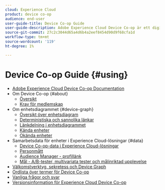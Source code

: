 ```yaml
---
cloud: Experience Cloud
product: device co-op
audience: end-user
user-guide-title: Device Co-op Guide
user-guide-description: Adobe Experience Cloud Device Co-op är ett digitalt samarbete där deltagande kunder delar information om enhetslänkar. Den här informationen hjälper dem att leverera värdefulla och enhetliga upplevelser över olika enheter till sina kunder.
source-git-commit: 27c2c3044d65a4d6b4a2eef8454d90d9f68cfa1d
workflow-type: tm+mt
source-wordcount: '119'
ht-degree: 1%

---
```



# Device Co-op Guide {#using}

+ [Adobe Experience Cloud Device Co-op Documentation](home.md)
+ Om Device Co-op {#about}
   + [Översikt](about/overview.md)
   + [Krav för medlemskap](about/requirements.md)
+ Om enhetsdiagrammet {#device-graph}
   + [Översikt över enhetsdiagram](processes/device-graph-overview.md)
   + [Deterministiska och sannolika länkar](processes/links.md)
   + [Länkdelning i enhetsdiagrammet](processes/link-sharing.md)
   + [Kända enheter](processes/known-device.md)
   + [Okända enheter](processes/unknown-device.md)
+ Samarbetsdata för enheter i Experience Cloud-lösningar {#data}
   + [Device Co-op-data i Experience Cloud-lösningar](other-solutions/other-solutions.md)
   + [Personmått](other-solutions/people.md)
   + [Audience Manager - profillänk](other-solutions/proflie-link.md)
   + [Mål - A/B-tester, multivariata tester och målinriktad upplevelse](other-solutions/target.md)
+ [Välkomstverktyg, sekretess och Device Graph](privacy.md)
+ [Ordlista över termer för Device Co-op](glossary.md)
+ [Vanliga frågor och svar ](faq.md)
+ [Versionsinformation för Experience Cloud Device Co-op](release-notes.md)
